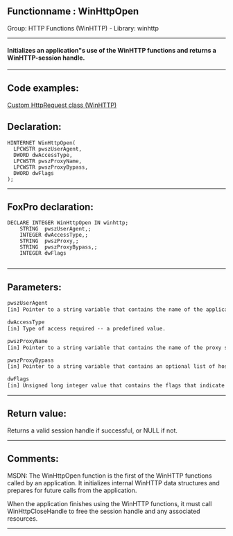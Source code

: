 <link rel="stylesheet" type="text/css" href="../../css/win32api.css">  
<link rel="stylesheet" href="https://cdnjs.cloudflare.com/ajax/libs/font-awesome/4.7.0/css/font-awesome.min.css">

## Functionname : WinHttpOpen
Group: HTTP Functions (WinHTTP) - Library: winhttp    
***  


#### Initializes an application"s use of the WinHTTP functions and returns a WinHTTP-session handle.
***  


## Code examples:
[Custom HttpRequest class (WinHTTP)](../../samples/sample_397.md)  

## Declaration:
```foxpro  
HINTERNET WinHttpOpen(
  LPCWSTR pwszUserAgent,
  DWORD dwAccessType,
  LPCWSTR pwszProxyName,
  LPCWSTR pwszProxyBypass,
  DWORD dwFlags
);  
```  
***  


## FoxPro declaration:
```foxpro  
DECLARE INTEGER WinHttpOpen IN winhttp;
	STRING  pwszUserAgent,;
	INTEGER dwAccessType,;
	STRING  pwszProxy,;
	STRING  pwszProxyBypass,;
	INTEGER dwFlags
  
```  
***  


## Parameters:
```txt  
pwszUserAgent
[in] Pointer to a string variable that contains the name of the application or entity calling the WinHTTP functions.

dwAccessType
[in] Type of access required -- a predefined value.

pwszProxyName
[in] Pointer to a string variable that contains the name of the proxy server to use.

pwszProxyBypass
[in] Pointer to a string variable that contains an optional list of host names or Internet Protocol (IP) addresses.

dwFlags
[in] Unsigned long integer value that contains the flags that indicate various options affecting the behavior of this function.  
```  
***  


## Return value:
Returns a valid session handle if successful, or NULL if not.  
***  


## Comments:
MSDN: The WinHttpOpen function is the first of the WinHTTP functions called by an application. It initializes internal WinHTTP data structures and prepares for future calls from the application.   
  
When the application finishes using the WinHTTP functions, it must call WinHttpCloseHandle to free the session handle and any associated resources.  
  
***  

